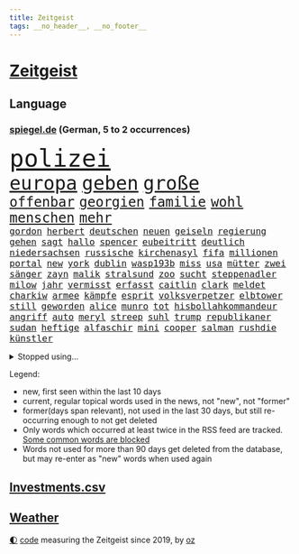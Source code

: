 ```yaml
---
title: Zeitgeist
tags: __no_header__, __no_footer__
---
```


# [Zeitgeist](https://oliz.io/zeitgeist/)

## Language

<h3><a href="https://www.spiegel.de" target="_blank">spiegel.de</a> (German, 5 to 2 occurrences)</h3>
<p style="font-family:monospace">
<span style="font-size:32pt"><a href="news_links.html#polizei" class="current">polizei</a></span>
<br>
<span style="font-size:25pt"><a href="news_links.html#europa" class="current">europa</a></span>
<span style="font-size:25pt"><a href="news_links.html#geben" class="current">geben</a></span>
<span style="font-size:25pt"><a href="news_links.html#große" class="current">große</a></span>
<br>
<span style="font-size:18pt"><a href="news_links.html#offenbar" class="current">offenbar</a></span>
<span style="font-size:18pt"><a href="news_links.html#georgien" class="current">georgien</a></span>
<span style="font-size:18pt"><a href="news_links.html#familie" class="current">familie</a></span>
<span style="font-size:18pt"><a href="news_links.html#wohl" class="current">wohl</a></span>
<span style="font-size:18pt"><a href="news_links.html#menschen" class="current">menschen</a></span>
<span style="font-size:18pt"><a href="news_links.html#mehr" class="current">mehr</a></span>
<br>
<span style="font-size:12pt"><a href="news_links.html#gordon" class="current">gordon</a></span>
<span style="font-size:12pt"><a href="news_links.html#herbert" class="current">herbert</a></span>
<span style="font-size:12pt"><a href="news_links.html#deutschen" class="current">deutschen</a></span>
<span style="font-size:12pt"><a href="news_links.html#neuen" class="current">neuen</a></span>
<span style="font-size:12pt"><a href="news_links.html#geiseln" class="current">geiseln</a></span>
<span style="font-size:12pt"><a href="news_links.html#regierung" class="current">regierung</a></span>
<span style="font-size:12pt"><a href="news_links.html#gehen" class="current">gehen</a></span>
<span style="font-size:12pt"><a href="news_links.html#sagt" class="current">sagt</a></span>
<span style="font-size:12pt"><a href="news_links.html#hallo" class="current">hallo</a></span>
<span style="font-size:12pt"><a href="news_links.html#spencer" class="current">spencer</a></span>
<span style="font-size:12pt"><a href="news_links.html#eubeitritt" class="current">eubeitritt</a></span>
<span style="font-size:12pt"><a href="news_links.html#deutlich" class="current">deutlich</a></span>
<span style="font-size:12pt"><a href="news_links.html#niedersachsen" class="current">niedersachsen</a></span>
<span style="font-size:12pt"><a href="news_links.html#russische" class="current">russische</a></span>
<span style="font-size:12pt"><a href="news_links.html#kirchenasyl" class="new">kirchenasyl</a></span>
<span style="font-size:12pt"><a href="news_links.html#fifa" class="current">fifa</a></span>
<span style="font-size:12pt"><a href="news_links.html#millionen" class="current">millionen</a></span>
<span style="font-size:12pt"><a href="news_links.html#portal" class="current">portal</a></span>
<span style="font-size:12pt"><a href="news_links.html#new" class="current">new</a></span>
<span style="font-size:12pt"><a href="news_links.html#york" class="current">york</a></span>
<span style="font-size:12pt"><a href="news_links.html#dublin" class="current">dublin</a></span>
<span style="font-size:12pt"><a href="news_links.html#wasp193b" class="new">wasp193b</a></span>
<span style="font-size:12pt"><a href="news_links.html#miss" class="current">miss</a></span>
<span style="font-size:12pt"><a href="news_links.html#usa" class="current">usa</a></span>
<span style="font-size:12pt"><a href="news_links.html#mütter" class="current">mütter</a></span>
<span style="font-size:12pt"><a href="news_links.html#zwei" class="current">zwei</a></span>
<span style="font-size:12pt"><a href="news_links.html#sänger" class="current">sänger</a></span>
<span style="font-size:12pt"><a href="news_links.html#zayn" class="new">zayn</a></span>
<span style="font-size:12pt"><a href="news_links.html#malik" class="new">malik</a></span>
<span style="font-size:12pt"><a href="news_links.html#stralsund" class="current">stralsund</a></span>
<span style="font-size:12pt"><a href="news_links.html#zoo" class="current">zoo</a></span>
<span style="font-size:12pt"><a href="news_links.html#sucht" class="current">sucht</a></span>
<span style="font-size:12pt"><a href="news_links.html#steppenadler" class="new">steppenadler</a></span>
<span style="font-size:12pt"><a href="news_links.html#milow" class="new">milow</a></span>
<span style="font-size:12pt"><a href="news_links.html#jahr" class="current">jahr</a></span>
<span style="font-size:12pt"><a href="news_links.html#vermisst" class="current">vermisst</a></span>
<span style="font-size:12pt"><a href="news_links.html#erfasst" class="current">erfasst</a></span>
<span style="font-size:12pt"><a href="news_links.html#caitlin" class="current">caitlin</a></span>
<span style="font-size:12pt"><a href="news_links.html#clark" class="current">clark</a></span>
<span style="font-size:12pt"><a href="news_links.html#meldet" class="current">meldet</a></span>
<span style="font-size:12pt"><a href="news_links.html#charkiw" class="current">charkiw</a></span>
<span style="font-size:12pt"><a href="news_links.html#armee" class="current">armee</a></span>
<span style="font-size:12pt"><a href="news_links.html#kämpfe" class="current">kämpfe</a></span>
<span style="font-size:12pt"><a href="news_links.html#esprit" class="new">esprit</a></span>
<span style="font-size:12pt"><a href="news_links.html#volksverpetzer" class="current">volksverpetzer</a></span>
<span style="font-size:12pt"><a href="news_links.html#elbtower" class="current">elbtower</a></span>
<span style="font-size:12pt"><a href="news_links.html#still" class="current">still</a></span>
<span style="font-size:12pt"><a href="news_links.html#geworden" class="current">geworden</a></span>
<span style="font-size:12pt"><a href="news_links.html#alice" class="current">alice</a></span>
<span style="font-size:12pt"><a href="news_links.html#munro" class="new">munro</a></span>
<span style="font-size:12pt"><a href="news_links.html#tot" class="current">tot</a></span>
<span style="font-size:12pt"><a href="news_links.html#hisbollahkommandeur" class="current">hisbollahkommandeur</a></span>
<span style="font-size:12pt"><a href="news_links.html#angriff" class="current">angriff</a></span>
<span style="font-size:12pt"><a href="news_links.html#auto" class="current">auto</a></span>
<span style="font-size:12pt"><a href="news_links.html#meryl" class="new">meryl</a></span>
<span style="font-size:12pt"><a href="news_links.html#streep" class="new">streep</a></span>
<span style="font-size:12pt"><a href="news_links.html#suhl" class="current">suhl</a></span>
<span style="font-size:12pt"><a href="news_links.html#trump" class="current">trump</a></span>
<span style="font-size:12pt"><a href="news_links.html#republikaner" class="current">republikaner</a></span>
<span style="font-size:12pt"><a href="news_links.html#sudan" class="current">sudan</a></span>
<span style="font-size:12pt"><a href="news_links.html#heftige" class="current">heftige</a></span>
<span style="font-size:12pt"><a href="news_links.html#alfaschir" class="new">alfaschir</a></span>
<span style="font-size:12pt"><a href="news_links.html#mini" class="current">mini</a></span>
<span style="font-size:12pt"><a href="news_links.html#cooper" class="new">cooper</a></span>
<span style="font-size:12pt"><a href="news_links.html#salman" class="current">salman</a></span>
<span style="font-size:12pt"><a href="news_links.html#rushdie" class="current">rushdie</a></span>
<span style="font-size:12pt"><a href="news_links.html#künstler" class="current">künstler</a></span>
</p>
<details>
<summary>Stopped using...</summary>
<p class="former" style="font-size:12pt">
golf(1301) twitter(1301) funktionieren(1300) welchem(1300) belarus(1299) bildern(1299) erlitten(1299) gerichtshof(1299) mailand(1299) schlechten(1299) williams(1299) winter(1299) 2019(1298) bundesländer(1298) bundespolizei(1298) gewissen(1298) smartphone(1298) tobt(1298) verzweifelt(1298) chaos(1297) digitalisierung(1297) rechten(1297) riss(1297) solle(1297) früherer(1296) rassistisch(1296) weißen(1296) zweifel(1296) christine(1295) gemeinden(1295) konservativen(1295) persönlich(1295) prüfung(1295) registriert(1295) sicherheitsbehörden(1295) verunglückt(1295) 21(1294) beraten(1294) bitten(1294) einreisen(1294) oberste(1294) verlängerung(1294) aktien(1293) appelliert(1293) bestreitet(1293) investieren(1293) kreis(1293) mark(1293) sorge(1293) terroristen(1293) beschluss(1292) islamischen(1292) leer(1292) meint(1292) nachruf(1292) oberbürgermeister(1292) richten(1292) super(1292) verfügung(1292) wolfgang(1292) premiere(1291) reichte(1291) erklärte(1290) hinterher(1290) konflikte(1290) schön(1290) tödliche(1290) untersuchen(1290) veranstalter(1290) endete(1289) verpassen(1289) glauben(1288) klinik(1288) außen(1287) körperverletzung(1287) rettungskräfte(1286) offiziellen(1285) schwanger(1285) august(1284) drastisch(1284) beiträge(1283) ii(1283) produzieren(1282) verbreiten(1282) hielten(1281) langfristig(1281) ausgeliefert(1280) ermittlern(1279) frachter(1279) nachgewiesen(1279) ordnung(1279) eingeleitet(1277) gang(1276) pkw(1276) einnahmen(1274) spitzenreiter(1274) treiben(1274) erschießt(1273) nachbarn(1273) steffen(1273) erfüllt(1272) informiert(1271) hoffnungen(1270) behalten(1268) rang(1268) fortsetzung(1267) laufenden(1267) solchen(1263) sportler(1263) beweise(1262) bundesnetzagentur(1259) afrikas(1256) kandidatur(1256) smartphones(1253) staatlichen(1253) gehabt(1249) nächstes(1241) drohne(1237) marine(1235) rache(1233) billiger(1228) stopp(1215) niederländer(1191) öffnet(1190) zusammenbruch(1158) autobahnen(1155) mitverantwortlich(1114) banken(1098) ministerin(1041) zerstörte(1032) partnerschaft(1020) verurteilung(1014) ausgefallen(1001) entlastung(990) kameras(985) gewohnt(967) gemeinschaft(960) tiger(953) abtreibung(939) australiens(930) spezielle(926) strackzimmermann(914) rhein(912) geheimdienste(908) airlines(893) gletscher(893) nutzung(892) vatikan(891) auge(888) akw(880) dutzenden(880) seltene(880) guterres(873) kompromiss(872) lehrerinnen(870) 87(867) klappt(860) möchten(855) fördern(854) erschwert(852) marieagnes(851) verkündete(839) wolf(838) gerichte(835) entführung(831) einheit(818) bestand(816) emotionalen(816) gezwungen(814) ergeben(810) lohnen(810) flughäfen(808) verwaltung(807) spiegeltitelstory(785) nebenbei(775) gefangenschaft(771) stoff(771) kriegsverbrechen(770) kasse(768) blockade(764) dilemma(764) todes(763) günstiger(760) messerattacke(760) wiederaufbau(760) günstige(759) finanzierung(753) natobeitritt(753) erlauben(748) fox(748) locken(734) vermisster(733) perfekte(726) schlamm(722) zentrale(719) israelis(715) dänischen(708) sprung(690) idol(687) tierschützer(687) setzten(677) thüringens(675) demenz(669) erdbeben(660) wissenschaft(659) 2008(650) freigabe(650) zurückhaltung(648) geheime(639) revolution(639) drohnenangriff(633) schlimmeres(628) vizekanzler(622) entkommen(617) atomkraftwerk(610) eingreifen(606) missverständnis(606) entstehen(604) ernährung(601) banden(599) aufholjagd(591) fortschritt(589) stemmen(589) senioren(587) niederlagen(581) haustier(575) neymar(574) lkwfahrer(573) härtesten(570) asyl(564) abgestimmt(563) verurteilten(561) festgehalten(557) parallel(544) nächtlichen(543) beantragen(537) prangert(536) rudi(534) credit(531) suisse(531) geheim(529) skepsis(520) colorado(509) vorbereitung(509) kritikern(508) auflaufen(507) fotograf(507) muster(507) internationalem(503) verschafft(503) dritter(498) änderung(493) aggressiv(490) dreier(489) völler(482) zehnte(479) ansicht(475) mythos(474) özdemir(469) unosicherheitsrat(464) republikanische(462) autofahren(459) neunzigerjahren(456) schwache(456) schweres(447) bildet(444) media(442) kläger(441) 2007(434) lokale(430) merklich(427) wurzeln(419) stürme(414) zogen(414) milliardenschwere(413) anlagen(411) norditalien(410) 40jähriger(407) fließen(407) allzu(406) kippen(399) lübeck(399) erfolgen(396) geknackt(392) rohstoff(391) ecuador(388) tätern(388) brachten(386) involviert(384) kleinflugzeug(381) bijan(379) durchgesetzt(376) theorie(376) gewalttaten(374) bar(372) exkanzler(370) alarmbereitschaft(368) horror(362) 13jähriger(361) bka(359) kuba(359) regisseurin(352) übergibt(352) umstieg(350) barbie(348) eingeliefert(348) pilot(348) lied(347) motto(347) florenz(346) rechtskräftig(345) aufsteiger(344) zoll(344) drohnenangriffe(340) absurd(339) ermöglicht(338) übergang(337) bitter(336) blamiert(333) ford(330) scott(330) einziehen(328) 29jährige(326) tritte(326) politologe(325) morgens(324) model(323) indischer(322) marschflugkörper(320) mysteriöse(320) liter(315) roglič(315) festgestellt(314) kurve(312) geheimen(310) hergestellt(309) lieferten(309) auflösung(306) tatverdächtig(305) toronto(305) lebend(303) ozean(303) spitzenfußball(303) weile(303) sinkende(302) vergessene(301) eindringen(299) lichtblick(293) gerichts(290) becken(287) clemens(287) saßen(287) zäsur(287) nördlich(285) hunde(284) klingbeil(284) leitartikel(284) spdchef(284) thrones(284) kippe(283) militärisch(283) sofortige(283) bolsonaro(282) jair(282) schwitzen(281) surfen(281) designer(279) manuela(277) schwesig(277) gegeneinander(276) sturmtief(276) teuerste(273) bemerkenswert(272) ergebnissen(265) gruppenvergewaltigung(264) lady(264) nationalspielerinnen(264) parlamentswahl(263) terroranschlag(263) küsten(262) o’connor(261) stritten(261) arizona(260) notwendig(260) podium(259) herstellung(257) winde(256) antónio(255) freundinnen(255) militärhilfe(252) uber(252) israeli(251) geschäftsleute(250) bargeld(248) mehrwertsteuer(248) superreiche(248) todesursache(246) verkehrsunfall(246) angesehen(245) herrchen(245) dirk(244) fame(243) usamerikanerin(243) inhaber(241) vorzugehen(239) heutigen(238) kneipen(238) konsequent(238) wohnviertel(238) harald(236) harmlos(236) neuauflage(234) tabellenspitze(232) errungen(231) erwachsenen(228) gleicht(227) verfahrens(227) auswertung(226) sicherheitslage(226) entführten(225) 12000(224) bundesfinanzminister(224) stadtrat(224) gestaltet(222) grippe(222) vettel(222) biopic(221) luftschläge(221) 2001(219) ai(217) milliardenhilfen(217) vollstreckt(217) 1981(216) isst(216) klarer(215) lokführer(215) vergehen(215) gerald(213) zentralrat(212) tübingen(211) entertainment(208) pinto(208) proben(208) verdrängt(207) 14jährige(206) population(206) auskommen(205) schlusslicht(204) hilfsgüter(203) ceo(202) vorbereitungen(200) zentralrats(198) vierjährige(197) aspekte(196) mexikos(196) tabellenführung(196) tennisspieler(196) zugesagt(196) beatles(195) tagesordnung(195) kochinstitut(194) stellungen(194) bevorzugt(193) klassischen(193) knappen(193) stimmte(193) liefen(192) teilgenommen(192) götze(191) sicherheitsvorkehrungen(190) leistete(189) gazastreifens(186) hamasangriff(186) ratlos(186) woods(186) geborene(185) bezirk(184) großzügigen(184) videobotschaft(183) demokratiefeinde(182) terrorangriff(182) ecuadors(181) sexualisierte(179) gescheiterte(178) beteuert(177) generalstaatsanwaltschaft(176) parlamentarier(176) sommerspiele(176) zuständig(176) gefährlichsten(175) grenzübergänge(175) sofia(175) 25000(174) bekomme(174) raab(174) stromversorgung(173) abzuschaffen(172) informierte(171) positioniert(171) via(171) anerkennen(170) synagoge(170) hüller(168) raptors(168) topmanager(168) altersgruppe(167) gdl(167) rockband(167) usschauspieler(167) abgefangen(166) aussetzen(166) kulturszene(166) maine(166) siedler(166) aufzeichnungen(165) hamasgeisel(165) unterhändler(161) versorgen(161) 218(160) ausländer(160) wiederbelebt(160) doppelter(159) langstreckenflüge(159) lehrern(159) mayer(159) stellten(159) festen(158) kanye(158) kopie(158) kadewe(157) turnieren(157) hamasmassaker(156) erlässt(155) fluggäste(155) sportvorstand(155) copa(154) signagruppe(154) kassieren(153) tim(153) gesetzesänderung(152) trainerwechsel(152) passierte(151) zweistaatenlösung(151) gigantischen(149) jones(149) datum(148) geheimnisse(148) reichweite(148) besorgniserregend(147) elite(147) kalten(147) alpin(146) erschütterungen(146) sozialstaat(146) stanley(146) vermehren(145) einhaltung(144) pendler(144) sechzigerjahren(144) unverletzt(144) einverstanden(143) ostern(143) schnappte(143) verdanken(143) abgabe(142) ausgenommen(142) lagarde(142) robbie(142) insolventen(141) kredit(141) ausgespielt(140) demütigungen(140) gesichter(140) erschoss(139) biathlon(138) dynamik(137) friedensverhandlungen(137) wärmer(137) tausender(136) abzubauen(135) experimentiert(135) mathe(135) offensichtlich(135) bändigen(134) herrschaft(134) vorstellungen(134) mediamarktsaturn(133) netze(133) statistisches(133) umstrittenes(133) usdemokraten(133) defekte(132) unangefochten(132) verbucht(132) wundert(132) hollywoodstern(131) vetternwirtschaft(131) walk(131) bahnen(130) künftiger(130) schulz(130) unwahrscheinlich(130) zettel(130) ambitionen(129) islamistischer(129) notfall(129) entzogen(128) inspirieren(128) investition(128) spruch(128) stift(128) 93(127) ergab(127) gratulieren(127) tanzt(127) usdollar(127) erfuhr(126) arztpraxen(125) schokolade(125) amy(124) brett(124) poltert(124) unionsfraktion(124) mitspielt(123) vorhat(123) vermögenswerte(122) winzigen(122) 225(121) investors(121) kragen(121) luftraum(121) palace(121) containerschiff(120) hugh(120) oslo(120) schwersten(120) aussetzung(119) hässlich(119) mehrfamilienhaus(119) stromausfall(119) topform(119) gebrannt(118) erhoffen(117) sprengsatz(117) beliebteste(116) neugier(115) kreise(114) church(113) ushilfen(113) 59(112) kathedrale(112) kaufprämie(112) notredame(112) statistischem(112) umwelthilfe(112) auslaufen(111) postfaschisten(111) asylanträge(110) brocken(110) dreistelligen(110) schröders(110) völkermords(110) geldern(109) gespritzt(109) mangelnde(109) russlandsanktionen(109) spirit(109) australischer(108) dahintersteckt(108) sendet(108) öffnete(108) anthony(107) schieben(107) versammeln(107) gemobbt(106) norddeutschlands(106) rutscht(106) schaulustige(106) engsten(105) house(105) nicaragua(105) pisten(105) scheuer(105) skifahrer(105) unbestimmte(105) ungeklärter(105) wohnhäuser(105) zulassen(105) gebrauch(103) triumphieren(103) wegfall(103) erfolgreichen(102) mossad(102) dave(101) voice(101) 400000(100) baldigen(100) jetzigen(99) lawine(99) rätselhaften(99) zweifache(99) erschienene(98) gramm(98) hype(98) mikaela(98) niedersachsens(98) nobelpreisträger(98) shiffrin(98) juchef(97) köchin(97) lukaschenko(97) ritual(97) ehren(96) kinos(96) emobilität(95) morde(95) schmuggeln(95) südkoreanischen(95) alarmierte(94) bereitschaft(94) expertise(94) fulda(94) kassenleistung(94) radsports(94) bauch(93) bauernprotest(93) entwickler(93) weltstar(93) abzocke(92) attal(92) langes(92) namibia(92) senden(92) vorsätze(92) ausgrenzung(91) genuss(91) haag(91) igh(91) kapitulation(91) lehrkräften(91) marshallplan(91) einmischung(90) leonardo(90) maischberger(90) ansprüchen(89) coenbrüder(89) iranischem(89) mondmission(89) ranghohen(89) warnschuss(89) ausufernde(88) euländern(88) gestalt(88) pausieren(88) rabatten(88) schlingert(88) synchronsprecher(88) begraben(87) benzinpreise(87) erfassen(87) gesperrten(87) j(87) ocean(87) stolpert(87) 13jährigen(86) abfedern(86) ramadan(86) schwedischer(86) verwandte(86) elton(85) entrückt(85) erzbistum(85) exotische(85) neugeborene(85) politischem(85) rechtsaußenpartei(85) substanz(85) wahrnehmung(85) 737800(84) besorgniserregenden(84) blöd(84) neunjähriger(84) unerschütterliche(84) uniformen(84) aamodt(83) aleksander(83) alexis(83) allgegenwärtig(83) bürokratieabbau(83) kilde(83) melbourne(83) saale(83) spielmacher(83) stoppten(83) batic(82) kalte(82) leitmayr(82) luftwaffenchef(82) marie(82) milch(82) neuss(82) teilnehmende(82) dnipro(81) drogenschmuggler(81) heroin(81) hohem(81) diabetes(80) entfällt(80) israelpolitik(80) belastender(79) mandatsträger(79) onlineverkauf(79) ablenkungsmanöver(78) altkanzlerin(78) helles(78) klopps(78) schwierigsten(78) kettcar(77) verfolgungsjagd(77) yorkern(77) zuschauerin(77) zwang(77) eisbergs(76) kriegsgefangenen(76) platzt(76) ravensburg(76) sturzserie(76) untreue(76) völligen(76) wgzimmerpreise(76) laos(75) schlüssel(75) ultra(75) ungeklärte(75) verewigt(75) vorkommen(75) what(75) wiegen(75) fdpminister(74) furchtbaren(74) mitnehmen(74) bilbao(73) dschihad(73) equipment(73) fahndet(73) konkretes(73) maßlos(73) militärflugzeug(73) militärmaschine(73) rey(73) seltsamer(73) verdrängte(73) verhandlungstisch(73) missbrauchte(72) pommes(72) völkerrechts(72) aserbaidschanischen(71) globus(71) hülle(71) intel(71) marathon(71) rechnungen(71) signapleite(71) boateng(70) europäischem(70) iris(70) jérôme(70) mutig(70) regelmäßige(70) schütteln(70) tagt(70) abbrechen(69) anforderungen(69) beratungsfirma(69) meeresgrund(69) weltall(69) zentral(69) abenteuerlichen(68) decker(68) gefeuert(68) misere(68) rogowski(68) gemeinsamer(67) interner(67) kleinzureden(67) realistische(67) schärfste(67) siegtreffer(67) starkoch(67) verendet(67) calhoun(66) darm(66) einzelfall(66) gruppierungen(66) haute(66) politikwissenschaftler(66) reichtum(66) stellvertreterin(66) theresa(66) dopingtest(65) einladungen(65) forster(65) regimekritischen(65) rücksichtslos(65) sportlichen(65) erfolgsgeschichte(64) filmgeschäft(64) freigemacht(64) sanktionsliste(64) entschlüsselt(63) wittern(63) wütet(63) alijew(62) journalistisches(62) löcher(62) rasch(62) saporischschja(62) schmuck(62) strategische(62) antisemitismusvorwürfen(61) anweisungen(61) boatengs(61) frühe(61) nullerjahre(61) trinidad(61) verkehrsbetriebe(61) harington(60) heimpleite(60) jahrestag(60) kit(60) olli(60) östlichen(60) befragt(59) bestätigung(59) brüsseler(59) jva(59) luxusmarke(59) peta(59) steuersenkungen(59) sätze(59) versöhnen(59) äquivalent(59) angreiferin(58) dorn(58) garweg(58) grundsätzliches(58) schmiss(58) verschollen(58) wodka(58) zulässig(58) abhängigkeit(57) bewaffnung(57) bezahlkarten(57) countryalbum(57) teufel(57) 91(56) agenda(56) erheblichem(56) fdpverkehrsminister(56) frühstück(56) kannte(56) landtagspräsidentin(56) msc(56) olympiateilnahme(56) pfiff(56) schwebebahn(56) abo(55) angewiesen(55) elektronischer(55) erwirken(55) personalausweis(55) risse(55) schwelt(55) aschermittwoch(54) befürchtung(54) eskalationsstufe(54) jet(54) nbateam(54) usabgeordnete(54) verlorene(54) zittert(54) bewundert(53) geheimnisvoller(53) hisbollahkommandeurs(53) israelfeindliche(53) messerstecherei(53) stürze(53) unverzüglich(53) wasserspringer(53) wirtschaftsentwicklung(53) 1864(52) besetzen(52) bestaunt(52) gemischtes(52) kremlherrscher(52) fälschlicherweise(51) mehrheitlich(51) notoperiert(51) schätze(51) seeleute(51) spezielles(51) haftbedingungen(50) kostete(50) rochen(50) verdachts(50) willst(50) überweisungen(50) 45jähriger(49) anmeldung(49) hauptfigur(49) karikaturisten(49) lüge(49) witziger(49) account(48) aktivsten(48) eingesetzte(48) hassliebe(48) höre(48) liberal(48) mehrarbeit(48) rächen(48) sarah(48) usbotschafter(48) beatmet(47) burkart(47) djirsarai(47) kitas(47) kristoffer(47) künstlich(47) leichtathleten(47) olsson(47) präsidium(47) souveränität(47) wespen(47) zusammenschluss(47) abschiedstournee(46) cannabisfreigabe(46) festzunehmen(46) kanadischer(46) kids(46) leichnams(46) mechanismus(46) norddeutschland(46) telefonate(46) alves(45) cook(45) fertigstellung(45) hintereinander(45) masse(45) rüstung(45) weltmeistermannschaft(45) grube(44) nächtliches(44) sido(44) vorab(44) wuppertal(44) eingestochen(43) einzusetzen(43) khamenei(43) konventionelle(43) lka(43) selbstbewusstsein(43) spionierte(43) vampire(43) fastenmonats(42) oppositionsführerin(42) 16000(41) akkus(41) erhebung(41) populärsten(41) thailänder(41) eigentumswohnung(40) lehre(40) regierungschefs(40) räuber(40) tempelberg(40) erfolgreicher(39) exterroristin(39) gesunde(39) ostdeutscher(39) toryabgeordnete(39) tvduell(39) ufo(39) agent(38) anklagebank(38) eingemischt(38) erdrutsche(38) europapolitiker(38) francis(38) bloßgestellt(37) fluglinie(37) moderiert(37) rekordtemperaturen(37) schulter(37) solofahrt(37) 2039(36) flugbegleiterinnen(36) marsalek(36) orientierung(36) sainz(36) vereinbar(36) ablösen(35) brust(35) eautoabsatz(35) entschiedener(35) flüchtete(35) hergestellte(35) nukleare(35) robotaxis(35) taxis(35) technischer(35) 58jährige(34) allergikern(34) bundesstaaten(34) fünftes(34) haltbar(34) heißes(34) kinohit(34) pin(34) plastik(34) unfallstelle(34) vorzubereiten(34) 14jährigen(33) alleinerziehende(33) beeindruckende(33) dragon(33) respektlos(33) spohr(33) tapfer(33) camping(32) fastenmonat(32) passagieren(32) shoppingcenter(32) techunternehmer(32) vorstandsvorsitzender(32) abrufbar(31) beschlagnahmung(31) eurofighter(31) flirten(31) generationenkapital(31) lenkte(31) marschiert(31) monster(31) coronamaßnahmen(30) einspielen(30) geeint(30) josh(30) källenius(30) mentalen(30) mercedeschef(30) ola(30) rückerstattung(30) schriftlich(30) vorschriften(30) zeichner(30) engagieren(29) ermittlungsrichter(29) fastfoodkette(29) klafft(29) klimaanlage(29) komplizierter(29) lehrstück(29) scheiterten(29) tatortkommissar(29) titelrennen(29) überlässt(29) drin(28) kasia(28) lenhardt(28) lobbyverband(28) malen(28) zeche(28) gratulierte(27) großstädte(27) luftsicherheit(27) style(27) unterschieden(27) aksamoschee(26) aktie(26) beisheim(26) cannabiskonsum(26) fisker(26) grundlegende(26) ramadans(26) regnerisch(26) riskante(26) saufrituale(26) school(26) verteidigungsanlagen(26) whu(26) internetanschluss(25) intime(25) messner(25) princess(25) rechtsradikale(25) terrororganisationen(25) aaron(24) bruders(24) fußballstars(24) kurier(24) schlüsse(24) unerwünschte(24) wöchentlich(24) zukommen(24) abtreibungsrecht(23) gesellschaftlichen(23) palmer(23) polizeieinsätze(23) rauschende(23) unerschwinglich(23) verziert(23) voraussicht(23) berühmter(22) brands(22) gangs(22) verschärfter(22) 20jähriger(21) abstiegsbedrohten(21) coughlan(21) frühjahrsklassiker(21) luftaufnahmen(21) nda(21) nicola(21) ausprobiert(20) erinnerte(20) getreten(20) haub(20) paragraf(20) quecksilber(20) schokohasen(20) versorgungslage(20) waffenexporte(20) außenexperten(19) falschparker(19) islamischer(19) klimaprotest(19) milchaufschäumer(19) minderheit(19) pianist(19) verläuft(19) 175(18) absurde(18) charisma(18) containerschiffs(18) denkbar(18) hauptquartier(18) ostpolitik(18) pink(18) reisebus(18) sozialer(18) vielerlei(18) zuwanderer(18) bergamo(17) impulse(17) lngterminal(17) pensionierte(17) alleinsein(16) austrian(16) belarussischen(16) hbo(16) höherer(16) jontay(16) konstruktion(16) porter(16) uswaffen(16) verweigern(16) vorfahren(16) wettbetrug(16) iraner(15) lenhardts(15) negativrekord(15) profit(15) talkshows(15) zehnjährigen(15) angeschossen(14) elektronische(14) entbrannt(14) grobe(14) mobilisieren(14) naher(14) neoliberalen(14) passus(14) spitznamen(14) wahrscheinliche(14) wassermangel(14) ansatz(13) dfbtrikot(13) eigenständiger(13) einberufen(13) gegend(13) orenburg(13) ostküste(13) stichwahl(13) tarifeinigung(13) angebote(12) brasilianischer(12) ewige(12) gelegenheiten(12) navigator(12) parisroubaix(12) tariflösung(12) terroristisches(12) xiaomi(12) fortwo(11) hühnerfüße(11) illegalem(11) reiste(11) smart(11) sonnenfinsternis(11)
</p>
</details>
<p>Legend:
<ul>
<li><span class="new">new</span>, first seen within the last 10 days</li>
<li><span class="current">current</span>, regular topical words used in the news, not "new", not "former"</li>
<li><span class="former">former(days span relevant)</span>, not used in the last 30 days, but still re-occurring enough to not get deleted</li>
<li>Only words which occurred at least twice in the RSS feed are tracked. <a href="language/filters.py">Some common words are blocked</a></li>
<li>Words not used for more than 90 days get deleted from the database, but may re-enter as "new" words when used again</li>
</ul>
</p>

## [Investments](investments.html)[.csv](investments.csv)

## [Weather](weather.html)

<footer>
<a href="javascript:toggleTheme()" class="nav">🌓</a>
<a href="https://github.com/ooz/zeitgeist">code</a> measuring the Zeitgeist since 2019, by <a href="https://oliz.io">oz</a>
</footer>
